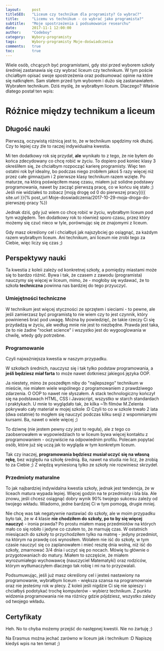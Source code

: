 ```yaml
---
layout:     post
titleSEO:	"Liceum czy technikum dla programisty? Co wybrać?"
title:      "Licemu vs technikum - co wybrać jako programista?"
subtitle:   "Moje spostrzeżenia i podsumowanie researchu"
date:       2017-11-1 12:00:00
author:     "Codeboy"
category:   Wybory-programisty
tags:	    Wybory-programisty Moje-doświadczenia
comments:   true
toc:        true
---
```


Wiele osób, chcących być programistami, gdy stoi przed wyborem szkoły średniej zastanawia się czy wybrać liceum czy technikum. W tym poście chciałbym opisać swoje spostrzeżenia oraz podsumować opinie na które się natknąłem. Sam stałem przed tym wyborem i dużo się zastanawiałem. Wybrałem technikum. Dziś myślę, że wybrałbym liceum. Dlaczego? Właśnie dlatego postał ten wpis:

# Różnice między technikum a liceum

## Długość nauki
Pierwszą, oczywistą różnicą jest to, że w technikum spędzimy rok dłużej. Czy to lepiej czy żle to raczej indywidualna kwestia.

Mi ten dodatkowy rok się przydał, **ale** wynikało to z tego, że nie byłem do końca zdecydowany co chcę robić w życiu. To dopiero pod koniec klasy 3 określiłem się, że chciałbym rozpocząć karierę programisty. Więc ten ostatni rok był idealny, bo podczas niego zrobiłem jakoś 5 razy więcej niż przez całe gimnazjum i 2 pierwsze klasy technikum razem wzięte. Po maturze, na którą poświęciłem masę czasu, miałem już solidne podstawy programowania, nawet by zacząć pierwszą pracę, co w końcu się stało ;) Jeśli nie widziałeś to zobacz [moją drogę od 0 do pierwszej pracy]({{ site.url }}{% post_url Moje-doswiadczenia/2017-10-29-moja-droga-do-pierwszej-pracy %})

Jednak dziś, gdy już wiem co chcę robić w życiu, wybrałbym liceum pod tym względem. Ten dodatkowy rok to również sporo czasu, przez który możemy się czuć nieco w tyle, porównując się ze znajomymi z liceum.

Gdy masz określony cel i chciałbyś jak najszybciej go osiągnąć, za każdym razem wybrałbym liceum. Ani technikum, ani liceum nie zrobi tego za Ciebie, więc liczy się czas ;)

## Perspektywy nauki
Ta kwestia z koleii zależy od konkretnej szkoły, a pomiędzy miastami może się to bardzo różnić. Bywa i tak, że czasem z zawodu (programista) nauczymy się więcej w liceum, mimo, że - mogłoby się wydawać, że to szkoła **techniczna** powinna nas bardziej do tego przyuczyć.

### Umiejętności techniczne
W technikum jest więcej styczności ze sprzętem i sieciami - to pewne, ale jeśli zamierzasz być programistą to nie wiem czy to jest czynnik, który powinieneś brać pod uwagę. Można by powiedzięć, że takie rzeczy Ci się przydadzą w życiu, ale według mnie nie jest to niezbędne. Prawda jest taka, że to nie żadne "rocket science" i wszystko jest do wygooglowania w chwilę, wtedy gdy potrzebne.

### Programowanie
Czyli najważniejsza kwestia w naszym przypadku.

W szkołach średnich, nauczysz się i tak tylko podstaw programowania, a **jeśli będziesz miał farta** to może nawet dotkniesz jakiegoś języka OOP.

Ja niestety, mimo że poszedłęm niby do "najlepszego" technikum w mieście, nie miałem wiele wspólnego z programowaniem z prawdziwego zdarzenia. O OOP to nawet nie słyszałem. A stack technologiczny kończył się na podstawach HTML, CSS i Javascript, wszystko w starch standardach i praktykach. U mnie to wyglądało tak, że kilka ~1h filmów M.Zelenta pokrywało cały materiał w mojej szkole :D Czyli to co w szkole trwało 2 lata (dwa ostatnie) to mogłem się nauczyć podczas kilku sesji z wspomnianymi kursami. Ba, nawet o wiele więcej ;)

To dziwnę (nie jestem pewny czy jest to reguła), ale z tego co zaobserowałem w wypowiedziach to w liceum bywa więcej kontaktu z programowaniem - oczywiście na odpowiednim profilu. Polecam popytać osób, które już się uczą jak to wygląda w tym konkretym liceum.

Tak czy inaczej, **programowania będziesz musiał uczyć się na własną rękę**, bez względu na szkołę średnią. Ba, nawet na studia nie licz, że zrobią to za Ciebie ;) Z więdzą wyniesioną tylko ze szkoły nie rozwiniesz skrzydeł.

### Przedmioty maturalne
To jak najbardziej indywidalna kwestia szkoły, jednak jest tendencja, że w liceach matura wypada lepiej. Więcej godzin na te przedmioty i bla bla. Ale znowu, jeśli chcesz osiągnąć dobry wynik 90% twojego sukcesu zależy od twojego wkładu. Wiadomo, jedne bardziej Ci w tym pomogą, drugie mniej.

Nie chcę was tak negatywnie nastawiać do szkoły, ale w moim przypadku było tak, że w 4 klasie **nie chodziłem do szkoły, po to by się więcej nauczyć** - ironia prawda? Po prostu miałem masę przedmiotów na których mało co się robiło i jedyne co czułem to, że marnuję czas. W ostatnich miesiącach do szkoły to przychodziłem tylko na matmę - jedyny przedmiot, na którym na prawdę coś wynosiłem. Wolałem nie iść do szkoły, w tym czasie nauczyć się co zaplanowałem i mieć resztę dnia wolną, niż iść do szkoły, zmarnować 3/4 dnia i uczyć się po nocach. Mówię tu głównie o przygotowaniach do matury. Miałem to szczęście, że miałem wyrozumiałego wychowawcę (nauczyciel Matematyki) oraz rodziców, którym wytłumaczyłem dlaczego tak robię i mi na to przyzwalali.

Podsumuwując, jeśli już masz określony cel i jesteś nastawiony na programowanie, wybrałbym liceum - większa szansa na programownaie oraz nie jesteśmy rok w plecy. Z koleii jeśli nigdzie Ci się nie spieszy i chciałbyś podotykać trochę komputerów - wybierz technikum. Z punktu widzenia programowania nie ma różnicy gdzie pójdziesz, wszystko zależy od twojego wkładu.

## Certyfikaty

Heh. No to chyba możemy przejść do następnej kwestii. Nie no żartuję ;)


Na Erasmus można jechać zarówno w liceum jak i technikum :D Napiszę kiedyś wpis na ten temat ;)

